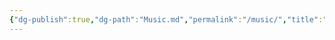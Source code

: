 ```yaml
---
{"dg-publish":true,"dg-path":"Music.md","permalink":"/music/","title":"My Title","dgHomeLink":true,"noteIcon":""}
---
```


